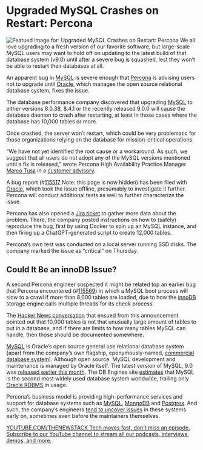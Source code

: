 # Upgraded MySQL Crashes on Restart: Percona
![Featued image for: Upgraded MySQL Crashes on Restart: Percona](https://cdn.thenewstack.io/media/2024/07/2fe2e1bc-percona-mysql-1024x536.jpg)
We all love upgrading to a fresh version of our favorite software, but large-scale MySQL users may want to hold off on updating to the latest build of that database system (v9.0) until after a severe bug is squashed, lest they won’t be able to restart their databases at all.

An apparent bug in [MySQL](https://thenewstack.io/oracle-support-for-mysql-5-7-ends-soon-key-upgrades-in-8-0/) is severe enough that [Percona](https://www.percona.com/?utm_content=inline+mention) is advising users not to upgrade until [Oracle](https://developer.oracle.com/?utm_content=inline+mention), which manages the open source relational database system, fixes the issue.

The database performance company discovered that upgrading [MySQL](https://thenewstack.io/a-cheat-sheet-to-database-access-control-mysql/) to either versions 8.0.38, 8.4.1 or the recently released 9.0.0 will cause the database daemon to crash after restarting, at least in those cases where the database has 10,000 tables or more.

Once crashed, the server won’t restart, which could be very problematic for those organizations relying on the database for mission-critical operations.

“We have not yet identified the root cause or a workaround. As such, we suggest that all users do not adopt any of the MySQL versions mentioned until a fix is released,” wrote Percona High Availability Practice Manager [Marco Tusa](https://www.linkedin.com/in/marcotusa/?originalSubdomain=ca) in a [customer advisory](https://www.percona.com/blog/do-not-upgrade-to-any-version-of-mysql-after-8-0-37/).

A bug report (#[115517](https://bugs.mysql.com/bug.php?id=115517) Note: this page is now hidden) has been filed with [Oracle](https://thenewstack.io/oracle-introduces-new-app-analytics-platform-enhances-analytics-cloud/), which took the issue offline, presumably to investigate it further. Percona will conduct additional tests as well to further characterize the issue.

Percona has also opened a [Jira ticket](https://perconadev.atlassian.net/browse/PS-9306) to gather more data about the problem. There, the company posted instructions on how to (safely) reproduce the bug, first by using Docker to spin up an MySQL instance, and then firing up a ChatGPT-generated script to create 12,000 tables.

Percona’s own test was conducted on a local server running SSD disks. The company marked the issue as “critical” on Thursday.

## Could It Be an innoDB Issue?
A second Percona engineer suspected it might be related top an earlier bug that Percona encountered (#[115569](https://bugs.mysql.com/bug.php?id=115569)) in which a MySQL boot process will slow to a crawl if more than 8,000 tables are loaded, due to how the [innoDB](https://thenewstack.io/multi-version-concurrency-control-mvcc-design-decisions/) storage engine calls multiple threads for its check process.

The [Hacker News conversation](https://news.ycombinator.com/item?id=40938061) that ensued from this announcement pointed out that 10,000 tables is not that unusually large amount of tables to put in a database, and if there are limits to how many tables MySQL can handle, then those should be documented somewhere.

[MySQL](https://www.mysql.com/) is Oracle’s open source general use relational database system (apart from the company’s own flagship, eponymously-named, [commercial database system](https://docs.oracle.com/en/database/oracle/oracle-database/12.2/cncpt/introduction-to-oracle-database.html)). Although open source, MySQL development and maintenance is managed by Oracle itself. The latest version of MySQL, 9.0 was [released earlier this month](https://linuxiac.com/mysql-rdbms-9-0-released).
The DB Engines site [estimates](https://db-engines.com/en/system/MySQL) that MySQL is the second most widely used database system worldwide, trailing only [Oracle RDBMS](https://db-engines.com/en/system/Oracle) in usage.

Percona’s business model is providing high-performance services and support for database systems such as [MySQL](https://www.percona.com/mysql), [MongoDB](https://www.percona.com/mongodb) and [Postgres](https://www.percona.com/postgresql). And such, the company’s engineers [tend to uncover issues](https://www.percona.com/blog/) in these systems early on, sometimes even before the maintainers themselves.

[
YOUTUBE.COM/THENEWSTACK
Tech moves fast, don't miss an episode. Subscribe to our YouTube
channel to stream all our podcasts, interviews, demos, and more.
](https://youtube.com/thenewstack?sub_confirmation=1)